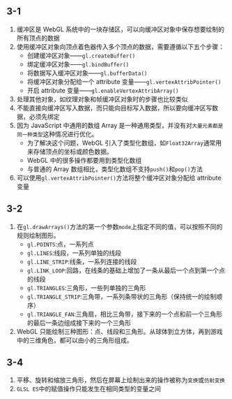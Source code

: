 ## 3-1

1. 缓冲区是 WebGL 系统中的一块存储区，可以向缓冲区对象中保存想要绘制的所有顶点的数据
2. 使用缓冲区对象向顶点着色器传入多个顶点的数据，需要遵循以下五个步骤：
   - 创建缓冲区对象——`gl.createBuffer()`
   - 绑定缓冲区对象——`gl.bindBuffer()`
   - 将数据写入缓冲区对象——`gl.bufferData()`
   - 将缓冲区对象分配给一个 attribute 变量——`gl.vertexAttribPointer()`
   - 开启 attribute 变量——`gl.enableVertexAttribArray()`
3. 处理其他对象，如纹理对象和帧缓冲区对象时的步骤也比较类似
4. 不能直接向缓冲区写入数据，而只能向目标写入数据，所以要向缓冲区写数据，必须先绑定
5. 因为 JavaScript 中通用的数组 Array 是一种通用类型，并没有对`大量元素都是同一种类型`这种情况进行优化。
   - 为了解决这个问题，WebGL 引入了类型化数组，如`Float32Array`通常用来存储顶点的坐标或颜色数据。
   - WebGL 中的很多操作都要用到类型化数组
   - 与普通的 Array 数组相比，类型化数组不支持`push()`和`pop()`方法
6. 可以使用`gl.vertexAttribPointer()`方法将整个缓冲区对象分配给 attribute 变量

## 3-2

1. 在`gl.drawArrays()`方法的第一个参数`mode`上指定不同的值，可以按照不同的规则绘制图形。
   - `gl.POINTS`:点，一系列点
   - `gl.LINES`:线段，一系列单独的线段
   - `gl.LINE_STRIP`:线条，一系列连接的线段
   - `gl.LINK_LOOP`:回路，在线条的基础上增加了一条从最后一个点到第一个点的线段
   - `gl.TRIANGLES`:三角形，一些列单独的三角形
   - `gl.TRIANGLE_STRIP`:三角带，一系列条带状的三角形（保持统一的绘制顺序）
   - `gl.TRIANGLE_FAN`:三角扇，相比三角带，接下来的一个点和前一个三角形的最后一条边组成接下来的一个三角形
2. WebGL 只能绘制三种图形：点、线段和三角形。从球体到立方体，再到游戏中的三维角色，都可以由小的三角形组成。

## 3-4

1. 平移、旋转和缩放三角形，然后在屏幕上绘制出来的操作被称为`变换`或`仿射变换`
2. `GLSL ES`中的赋值操作只能发生在相同类型的变量之间
